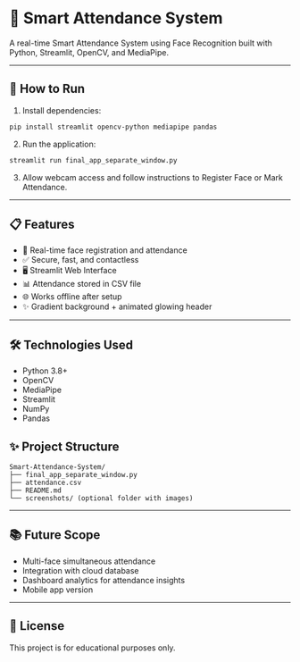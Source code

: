 
# 🧠 Smart Attendance System

A real-time Smart Attendance System using Face Recognition built with Python, Streamlit, OpenCV, and MediaPipe.

---

## 🚀 How to Run

1. Install dependencies:
```bash
pip install streamlit opencv-python mediapipe pandas
```

2. Run the application:
```bash
streamlit run final_app_separate_window.py
```

3. Allow webcam access and follow instructions to Register Face or Mark Attendance.

---

## 📋 Features
- 📸 Real-time face registration and attendance
- ✅ Secure, fast, and contactless
- 🖥️ Streamlit Web Interface
- 📊 Attendance stored in CSV file
- 🌐 Works offline after setup
- ✨ Gradient background + animated glowing header

---

## 🛠 Technologies Used
- Python 3.8+
- OpenCV
- MediaPipe
- Streamlit
- NumPy
- Pandas


## ✨ Project Structure
```
Smart-Attendance-System/
├── final_app_separate_window.py
├── attendance.csv
├── README.md
└── screenshots/ (optional folder with images)
```

---

## 📚 Future Scope
- Multi-face simultaneous attendance
- Integration with cloud database
- Dashboard analytics for attendance insights
- Mobile app version

---

## 📜 License
This project is for educational purposes only.
